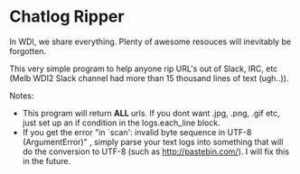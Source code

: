 # Chatlog Ripper
In WDI, we share everything. Plenty of awesome resouces will inevitably be forgotten.

This very simple program to help anyone rip URL's out of Slack, IRC, etc (Melb WDI2 Slack channel had more than 15 thousand lines of text (ugh..)).

Notes:
- This program will return **ALL** urls. If you dont want .jpg, .png, .gif etc, just set up an if condition in the logs.each_line block.
- If you get the error "in `scan': invalid byte sequence in UTF-8 (ArgumentError)" , simply parse your text logs into something that will do the conversion to UTF-8 (such as http://pastebin.com/). I will fix this in the future.
